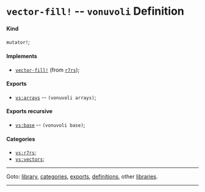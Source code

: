 

<a id='definition__vonuvoli__vector-fill_21'></a>

# `vector-fill!` -- `vonuvoli` Definition


<a id='definition__vonuvoli__vector-fill_21__kind'></a>

#### Kind

`mutator!`;


<a id='definition__vonuvoli__vector-fill_21__implements'></a>

#### Implements

 * [`vector-fill!`](../../r7rs/definitions/vector-fill_21.md#definition__r7rs__vector-fill_21) (from [`r7rs`](../../r7rs/_index.md#library__r7rs));


<a id='definition__vonuvoli__vector-fill_21__exports'></a>

#### Exports

 * [`vs:arrays`](../../vonuvoli/exports/vs_3a_arrays.md#export__vonuvoli__vs_3a_arrays) -- `(vonuvoli arrays)`;


<a id='definition__vonuvoli__vector-fill_21__exports-recursive'></a>

#### Exports recursive

 * [`vs:base`](../../vonuvoli/exports/vs_3a_base.md#export__vonuvoli__vs_3a_base) -- `(vonuvoli base)`;


<a id='definition__vonuvoli__vector-fill_21__categories'></a>

#### Categories

 * [`vs:r7rs`](../../vonuvoli/categories/vs_3a_r7rs.md#category__vonuvoli__vs_3a_r7rs);
 * [`vs:vectors`](../../vonuvoli/categories/vs_3a_vectors.md#category__vonuvoli__vs_3a_vectors);

----

Goto: [library](../../vonuvoli/_index.md#library__vonuvoli), [categories](../../vonuvoli/categories/_index.md#toc__vonuvoli__categories), [exports](../../vonuvoli/exports/_index.md#toc__vonuvoli__exports), [definitions](../../vonuvoli/definitions/_index.md#toc__vonuvoli__definitions), other [libraries](../../_libraries.md#toc__libraries).

----

